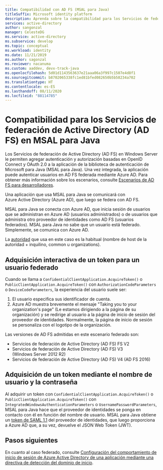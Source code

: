 ```yaml
---
title: Compatibilidad con AD FS (MSAL para Java)
titleSuffix: Microsoft identity platform
description: Aprenda sobre la compatibilidad para los Servicios de federación de Active Directory (AD FS) en la biblioteca de autenticación de Microsoft para Java (MSAL4j).
services: active-directory
author: sangonzal
manager: CelesteDG
ms.service: active-directory
ms.subservice: develop
ms.topic: conceptual
ms.workload: identity
ms.date: 11/21/2019
ms.author: sagonzal
ms.reviewer: nacanuma
ms.custom: aaddev, devx-track-java
ms.openlocfilehash: 5d01d1143563637e21aaa06a3f997c1507e4d8f1
ms.sourcegitcommit: b8702065338fc1ed81bfed082650b5b58234a702
ms.translationtype: HT
ms.contentlocale: es-ES
ms.lasthandoff: 08/11/2020
ms.locfileid: "88114785"
---
```

# <a name="active-directory-federation-services-support-in-msal-for-java"></a>Compatibilidad para los Servicios de federación de Active Directory (AD FS) en MSAL para Java

Los Servicios de federación de Active Directory (AD FS) en Windows Server le permiten agregar autenticación y autorización basadas en OpenID Connect y OAuth 2.0 a la aplicación de la biblioteca de autenticación de Microsoft para Java (MSAL para Java). Una vez integrada, la aplicación puede autenticar usuarios en AD FS federada mediante Azure AD. Para obtener más información sobre los escenarios, consulte [Escenarios de AD FS para desarrolladores](/windows-server/identity/ad-fs/ad-fs-development).

Una aplicación que usa MSAL para Java se comunicará con Azure Active Directory (Azure AD), que luego se federa con AD FS.

MSAL para Java se conecta con Azure AD, que inicia sesión de usuarios que se administran en Azure AD (usuarios administrados) o de usuarios que administra otro proveedor de identidades como AD FS (usuarios federados). MSAL para Java no sabe que un usuario está federado. Simplemente, se comunica con Azure AD.

La [autoridad](msal-client-application-configuration.md#authority) que usa en este caso es la habitual (nombre de host de la autoridad + inquilino, common u organizations).

## <a name="acquire-a-token-interactively-for-a-federated-user"></a>Adquisición interactiva de un token para un usuario federado

Cuando se llama a `ConfidentialClientApplication.AcquireToken()` o `PublicClientApplication.AcquireToken()` con `AuthorizationCodeParameters` o `DeviceCodeParameters`, la experiencia del usuario suele ser:

1. El usuario especifica sus identificador de cuenta.
2. Azure AD muestra brevemente el mensaje "Taking you to your organization's page" (Le estamos dirigiendo a la página de su organización) y se redirige al usuario a la página de inicio de sesión del proveedor de identidades. Normalmente, la página de inicio de sesión se personaliza con el logotipo de la organización.

Las versiones de AD FS admitidas en este escenario federado son:
- Servicios de federación de Active Directory (AD FS) FS V2
- Servicios de federación de Active Directory (AD FS) V3 (Windows Server 2012 R2)
- Servicios de federación de Active Directory (AD FS) V4 (AD FS 2016)

## <a name="acquire-a-token-via-username-and-password"></a>Adquisición de un token mediante el nombre de usuario y la contraseña

Al adquirir un token con `ConfidentialClientApplication.AcquireToken()` o `PublicClientApplication.AcquireToken()` con `IntegratedWindowsAuthenticationParameters` o `UsernamePasswordParameters`, MSAL para Java hace que el proveedor de identidades se ponga en contacto con él en función del nombre de usuario. MSAL para Java obtiene un [token de SAML 1.1](reference-saml-tokens.md) del proveedor de identidades, que luego proporciona a Azure AD que, a su vez, devuelve el JSON Web Token (JWT).

## <a name="next-steps"></a>Pasos siguientes

En cuanto al caso federado, consulte [Configuración del comportamiento de inicio de sesión de Azure Active Directory de una aplicación mediante una directiva de detección del dominio de inicio](../manage-apps/configure-authentication-for-federated-users-portal.md).
